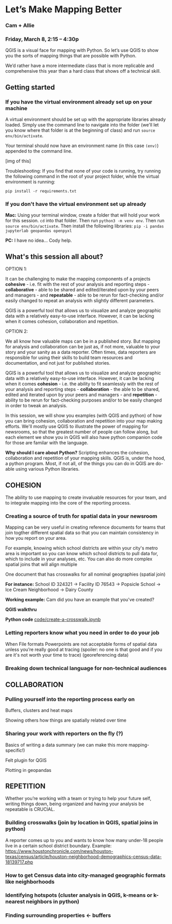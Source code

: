 # Let’s Make Mapping Better
### Cam + Allie
### Friday, March 8, 2:15 – 4:30p

QGIS is a visual face for mapping with Python. So let’s use QGIS to show you the sorts of mapping things that are possible with Python.

We’d rather have a more intermediate class that is more replicable and comprehensive this year than a hard class that shows off a technical skill.


## Getting started
### If you have the virtual environment already set up on your machine
A virtual environment should be set up with the appropriate libraries already loaded. Simply use the command line to navigate into the folder (we'll let you know where that folder is at the beginning of class) and run `source env/bin/activate`.

Your terminal should now have an environment name (in this case `(env)`) appended to the command line. 

[img of this]

Troubleshooting: If you find that none of your code is running, try running the following command in the root of your project folder, while the virtual environment is running:

```
pip install -r requirements.txt
```

### If you don't have the virtual environment set up already
**Mac:** Using your terminal window, create a folder that will hold your work for this session. `cd` into that folder. Then run `python3 -m venv env`. Then run `source env/bin/activate`. Then install the following libraries: `pip -i pandas jupyterlab geopandas openpyxl`

**PC:** I have no idea... Cody help.

## What's this session all about?
OPTION 1: 

It can be challenging to make the mapping components of a projects **cohesive** - i.e. fit with the rest of your analysis and reporting steps - **collaborative** - able to be shared and edited/iterated upon by your peers and managers - and **repeatable** - able to be rerun for fact-checking and/or easily changed to repeat an analysis with slightly different parameters.

QGIS is a powerful tool that allows us to visualize and analyze geographic data with a relatively easy-to-use interface. However, it can be lacking when it comes cohesion, collaboration and repetition. 


OPTION 2:

We all know how valuable maps can be in a published story. But mapping for analysis and collaboration can be just as, if not more, valuable to your story and your sanity as a data reporter. Often times, data reporters are responsible for using their skills to build team resources and documentation, and not just for published stories. 

QGIS is a powerful tool that allows us to visualize and analyze geographic data with a relatively easy-to-use interface. However, it can be lacking when it comes **cohesion** - i.e. the ability to fit seamlessly with the rest of your analysis and reporting steps - **collaboration** - the able to be shared, edited and iterated upon by your peers and managers - and **repetition** - ability to be rerun for fact-checking purposes and/or to be easily changed in order to tweak an analysis.

In this session, we will show you examples (with QGIS and python) of how you can bring cohesion, collaboration and repetition into your map making efforts. We'll mostly use QGIS to illustrate the power of mapping for newsrooms, so that the greatest number of people can follow along, but each element we show you in QGIS will also have python companion code for those are familar with the language. 

**Why should I care about Python?** Scripting enhances the cohesion, collaboration and repetition of your mapping skills. QGIS is, under the hood, a python program. Most, if not all, of the things you can do in QGIS are do-able using various Python libraries. 

## COHESION
The ability to use mapping to create invaluable resources for your team, and to integrate mapping into the core of the reporting process.

### Creating a source of truth for spatial data in your newsroom
Mapping can be very useful in creating reference documents for teams that join togther different spatial data so that you can maintain consistency in how you report on your area. 

For example, knowing which school districts are within your city's metro area is important so you can know which school districts to pull data for, which to include in your analyses, etc. You can also do more complex spatial joins that will align multiple 

One document that has crosswalks for all nominal geographies (spatial join)

**For instance:** School ID 324321 → Facility ID 76543 → Popsicle School → Ice Cream Neighborhood → Dairy County

**Working example:** Cam did you have an example that you've created?

**QGIS walkthru**

**Python code**
[code/create-a-crosswalk.ipynb](../data/create-a-crosswalk.ipynb)

### Letting reporters know what you need in order to do your job
When File formats
Powerpoints are not acceptable forms of spatial data unless you’re really good at tracing (spoiler: no one is that good and if you are it's not worth your time to trace) (georeferencing data)

### Breaking down technical language for non-technical audiences


## COLLABORATION
### Pulling yourself into the reporting process early on
Buffers, clusters and heat maps 

Showing others how things are spatially related over time
 
### Sharing your work with reporters on the fly (?)
Basics of writing a data summary (we can make this more mapping-specific!)

Felt plugin for QGIS

Plotting in geopandas


## REPETITION
Whether you’re working with a team or trying to help your future self, writing things down, being organized and having your analysis be repeatable is CRUCIAL.

### Building crosswalks (join by location in QGIS, spatial joins in python)
A reporter comes up to you and wants to know how many under-18 people live in a certain school district boundary.
Example: https://www.houstonchronicle.com/news/houston-texas/census/article/houston-neighborhood-demographics-census-data-18139717.php

### How to get Census data into city-managed geographic formats like neighborhoods

### Identifying hotspots (cluster analysis in QGIS, k-means or k-nearest neighbors in python)

### Finding surrounding properties ← buffers







